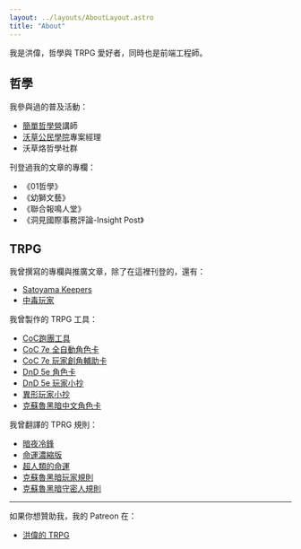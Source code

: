 ```yaml
---
layout: ../layouts/AboutLayout.astro
title: "About"
---
```


我是洪偉，哲學與 TRPG 愛好者，同時也是前端工程師。

## 哲學

我參與過的普及活動：

- [簡單哲學營](https://www.facebook.com/philosoeasy/)講師
- [沃草公民學院](http://citizenedu.tw/)專案經理
- 沃草烙哲學社群

刊登過我的文章的專欄：

- 《01哲學》
- 《幼獅文藝》
- 《聯合報鳴人堂》
- 《洞見國際事務評論-Insight Post》

## TRPG

我曾撰寫的專欄與推廣文章，除了在這裡刊登的，還有：

- [Satoyama Keepers](https://trpgtw.blogspot.com/)
- [中毒玩家](https://trpgplayers.home.blog/)

我曾製作的 TRPG 工具：

- [CoC跑團工具](http://coctrpg.tiddlyspot.com/)
- [CoC 7e 全自動角色卡](https://docs.google.com/spreadsheets/d/1sax297UIRRlJq8QEzqH9EF6oO4Rz7FEatyuAsP5ktBw)
- [CoC 7e 玩家創角輔助卡](https://drive.google.com/file/d/0B6ZiS9f8Cm9qOXZQZTctQ3hCcU0)
- [DnD 5e 角色卡](https://docs.google.com/spreadsheets/d/1O9FIKnmsQ2h-iI77WmfUCFrzcqYwnMfDrry6D1LUJhI)
- [DnD 5e 玩家小抄](https://docs.google.com/document/d/157bbwPtFSLiaZPfd7SgGiuUWx9jClbRltjDB1asAgLI)
- [異形玩家小抄](https://docs.google.com/document/d/1dotTfr-59D40dvEGTb_E-_SKL3r9A6OQyF-yQhBSs74)
- [克蘇魯黑暗中文角色卡](https://drive.google.com/file/d/1gUAouKfgkc7h1ivUJ2cmOBwgPOq5LkgC)

我曾翻譯的 TPRG 規則：

- [暗夜冷鋒](https://bitd.wayneh.tw/)
- [命運濃縮版](https://fate-srd.wayneh.tw/)
- [超人類的命運](https://hackmd.io/@weihung/HyKe-VxdQ)
- [克蘇魯黑暗玩家規則](https://trpgtw.blogspot.com/2018/06/blog-post.html)
- [克蘇魯黑暗守密人規則](https://trpgtw.blogspot.com/2018/06/blog-post_29.html)

---

如果你想贊助我，我的 Patreon 在：

- [洪偉的 TRPG](https://www.patreon.com/weihung)

